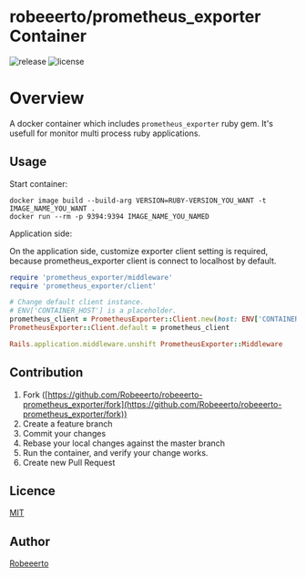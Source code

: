 robeeerto/prometheus_exporter Container
===================================

![release](https://img.shields.io/github/release/tri-star/docker-prometheus-exporter.svg?style=flat-square)
![license](https://img.shields.io/badge/license-MIT-blue.svg?style=flat-square)

# Overview
A docker container which includes `prometheus_exporter` ruby gem.
It's usefull for monitor multi process ruby applications.

## Usage

Start container:
```
docker image build --build-arg VERSION=RUBY-VERSION_YOU_WANT -t IMAGE_NAME_YOU_WANT .
docker run --rm -p 9394:9394 IMAGE_NAME_YOU_NAMED
```

Application side:

On the application side, customize exporter client setting is required, because prometheus_exporter client is connect to localhost by default.
``` ruby
require 'prometheus_exporter/middleware'
require 'prometheus_exporter/client'

# Change default client instance.
# ENV['CONTAINER_HOST'] is a placeholder.
prometheus_client = PrometheusExporter::Client.new(host: ENV['CONTAINER_HOST'])
PrometheusExporter::Client.default = prometheus_client

Rails.application.middleware.unshift PrometheusExporter::Middleware
```

## Contribution

1. Fork ([https://github.com/Robeeerto/robeeerto-prometheus_exporter/fork](https://github.com/Robeeerto/robeeerto-prometheus_exporter/fork))
2. Create a feature branch
3. Commit your changes
4. Rebase your local changes against the master branch
5. Run the container, and verify your change works.
6. Create new Pull Request

## Licence

[MIT](https://github.com/Robeeerto/prometheus_exporter/blob/main/LICENSE)

## Author

[Robeeerto](https://github.com/Robeeerto)
